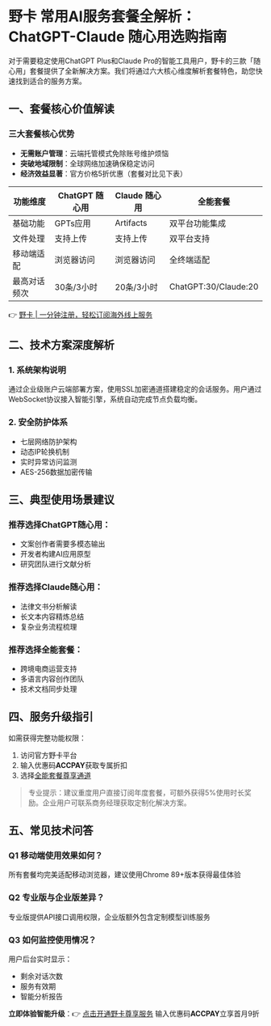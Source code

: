 # 野卡 常用AI服务套餐全解析：ChatGPT-Claude 随心用选购指南

对于需要稳定使用ChatGPT Plus和Claude Pro的智能工具用户，野卡的三款「随心用」套餐提供了全新解决方案。我们将通过六大核心维度解析套餐特色，助您快速找到适合的服务方案。

## 一、套餐核心价值解读
### 三大套餐核心优势
- **无需账户管理**：云端托管模式免除账号维护烦恼
- **突破地域限制**：全球网络加速确保稳定访问
- **经济效益显著**：官方价格5折优惠（套餐对比见下表）

| 功能维度       | ChatGPT 随心用 | Claude 随心用 | 全能套餐        |
|----------------|---------------|--------------|-----------------|
| 基础功能       | GPTs应用       | Artifacts     | 双平台功能集成  |
| 文件处理       | 支持上传       | 支持上传      | 双平台支持      |
| 移动端适配     | 浏览器访问     | 浏览器访问    | 全终端适配      |
| 最高对话频次   | 30条/3小时     | 20条/3小时    | ChatGPT:30/Claude:20 |

👉 [野卡 | 一分钟注册，轻松订阅海外线上服务](https://bbtdd.com/yeka)

## 二、技术方案深度解析
### 1. 系统架构说明
通过企业级账户云端部署方案，使用SSL加密通道搭建稳定的会话服务。用户通过WebSocket协议接入智能引擎，系统自动完成节点负载均衡。

### 2. 安全防护体系
- 七层网络防护架构
- 动态IP轮换机制
- 实时异常访问监测
- AES-256数据加密传输

## 三、典型使用场景建议
### 推荐选择ChatGPT随心用：
- 文案创作者需要多模态输出
- 开发者构建AI应用原型
- 研究团队进行文献分析

### 推荐选择Claude随心用：
- 法律文书分析解读
- 长文本内容精炼总结
- 复杂业务流程梳理

### 推荐选择全能套餐：
- 跨境电商运营支持
- 多语言内容创作团队
- 技术文档同步处理



## 四、服务升级指引
如需获得完整功能权限：
1. 访问官方野卡平台 
2. 输入优惠码**ACCPAY**获取专属折扣
3. 选择[全能套餐尊享通道](https://bbtdd.com/yeka)

> 专业提示：建议重度用户直接订阅年度套餐，可额外获得5%使用时长奖励。企业用户可联系商务经理获取定制化解决方案。

## 五、常见技术问答
### Q1 移动端使用效果如何？
所有套餐均完美适配移动浏览器，建议使用Chrome 89+版本获得最佳体验

### Q2 专业版与企业版差异？
专业版提供API接口调用权限，企业版额外包含定制模型训练服务

### Q3 如何监控使用情况？
用户后台实时显示：
- 剩余对话次数
- 服务有效期
- 智能分析报告



**立即体验智能升级**：👉 [点击开通野卡尊享服务](https://bbtdd.com/yeka) 输入优惠码**ACCPAY**立享首月9折